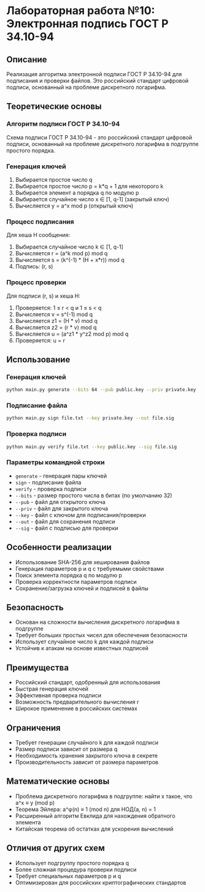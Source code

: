 # Лабораторная работа №10: Электронная подпись ГОСТ Р 34.10-94

## Описание
Реализация алгоритма электронной подписи ГОСТ Р 34.10-94 для подписания и проверки файлов. Это российский стандарт цифровой подписи, основанный на проблеме дискретного логарифма.

## Теоретические основы

### Алгоритм подписи ГОСТ Р 34.10-94
Схема подписи ГОСТ Р 34.10-94 - это российский стандарт цифровой подписи, основанный на проблеме дискретного логарифма в подгруппе простого порядка.

### Генерация ключей
1. Выбирается простое число q
2. Выбирается простое число p = k*q + 1 для некоторого k
3. Выбирается элемент a порядка q по модулю p
4. Выбирается случайное число x ∈ [1, q-1] (закрытый ключ)
5. Вычисляется y = a^x mod p (открытый ключ)

### Процесс подписания
Для хеша H сообщения:
1. Выбирается случайное число k ∈ [1, q-1]
2. Вычисляется r = (a^k mod p) mod q
3. Вычисляется s = (k^(-1) * (H + x*r)) mod q
4. Подпись: (r, s)

### Процесс проверки
Для подписи (r, s) и хеша H:
1. Проверяется: 1 ≤ r < q и 1 ≤ s < q
2. Вычисляется v = s^(-1) mod q
3. Вычисляется z1 = (H * v) mod q
4. Вычисляется z2 = (r * v) mod q
5. Вычисляется u = (a^z1 * y^z2 mod p) mod q
6. Проверяется: u = r

## Использование

### Генерация ключей
```bash
python main.py generate --bits 64 --pub public.key --priv private.key
```

### Подписание файла
```bash
python main.py sign file.txt --key private.key --out file.sig
```

### Проверка подписи
```bash
python main.py verify file.txt --key public.key --sig file.sig
```

### Параметры командной строки
- `generate` - генерация пары ключей
- `sign` - подписание файла
- `verify` - проверка подписи
- `--bits` - размер простого числа в битах (по умолчанию 32)
- `--pub` - файл для открытого ключа
- `--priv` - файл для закрытого ключа
- `--key` - файл с ключом для подписания/проверки
- `--out` - файл для сохранения подписи
- `--sig` - файл с подписью для проверки

## Особенности реализации
- Использование SHA-256 для хеширования файлов
- Генерация параметров p и q с требуемыми свойствами
- Поиск элемента порядка q по модулю p
- Проверка корректности параметров подписи
- Сохранение/загрузка ключей и подписей в файлы

## Безопасность
- Основан на сложности вычисления дискретного логарифма в подгруппе
- Требует больших простых чисел для обеспечения безопасности
- Использует случайное число k для каждой подписи
- Устойчив к атакам на основе известных подписей

## Преимущества
- Российский стандарт, одобренный для использования
- Быстрая генерация ключей
- Эффективная проверка подписи
- Возможность предварительного вычисления r
- Широкое применение в российских системах

## Ограничения
- Требует генерации случайного k для каждой подписи
- Размер подписи зависит от размера q
- Необходимость хранения закрытого ключа в секрете
- Производительность зависит от размера параметров

## Математические основы
- Проблема дискретного логарифма в подгруппе: найти x такое, что a^x ≡ y (mod p)
- Теорема Эйлера: a^φ(n) ≡ 1 (mod n) для НОД(a, n) = 1
- Расширенный алгоритм Евклида для нахождения обратного элемента
- Китайская теорема об остатках для ускорения вычислений

## Отличия от других схем
- Использует подгруппу простого порядка q
- Более сложная процедура проверки подписи
- Требует специальных параметров p и q
- Оптимизирован для российских криптографических стандартов

